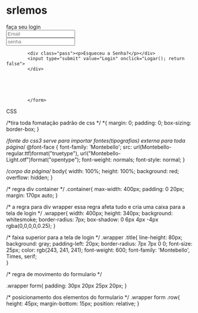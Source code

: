 # srlemos
<!DOCTYPE html>
<html lang="pt-br">
<head>
    <meta charset="UTF-8">
    <meta name="viewport" content="width=device-width, initial-scale=1.0">
    <title>login</title>
    <link rel="stylesheet" href="css/estilo.css">
</head>
<body>
    <div class="container">
    <div class="wrapper">
        <div class="title" >
            <span>faça seu login</span>
            </div>
            <form action="">
            <div class="row">
                <div class="i"><i class="fa-solid fa-user" style="color:white"></i></div>
                <input type= "text" placeholder = "Email" id="email" required>                
            </div>
            <div class="row">
                <div class="fa- solid fa-lock" style="color: white;">
                    <input type="password" placeholder="senha" id="senha" required>
            </div>
            <div class="row button">

            <div class="pass"><p>Esqueceu a Senha?</p></div>
            <input type="submit" value="Login" onclick="Logar(); return false">
            </div>





            </form>
</body>
</html>



CSS

/*tira toda fomatação padrão de css */
*{
margin: 0;
padding: 0;
box-sizing: border-box;
}

/*fonte do css3 serve para importar fontes(tipografias)
externa para toda página*/
@font-face {
    font-family: 'Montebello';
    src: url(Montebello-regular.ttf)format("truetype"), url("Montebello-Light.otf")format("opentype");
    font-weight: normals;
    font-style: normal;
}

/*corpo da página*/
body{
    width: 100%;
    height: 100%;
    background: red;
    overflow: hidden;
}

/* regra div container */
.container{
    max-width: 400px;
    padding: 0 20px;
    margin: 170px auto;
}

/* a regra para div wrapper essa regra afeta tudo e cria uma caixa para a tela de login */
.wrapper{
    width: 400px;
    height: 340px;
    background: whitesmoke;
    border-radius: 7px;
    box-shadow: 0 6px 4px -4px rgba(0,0,0,0,0.25);
}

/* faixa superior para a tela de login */
.wrapper .title{
    line-height: 80px;
    background: gray;
    padding-left: 20px;
    border-radius: 7px 7px 0 0;
    font-size: 25px;
    color: rgb(243, 241, 241);
    font-weight: 600;
    font-family: 'Montebello', Times, serif;   
}

/* regra de movimento do formulario */

.wrapper form{
    padding: 30px 20px 25px 20px;
}

/* posicionamento dos elementos do formulario  */
.wrapper form .row{
height: 45px;
margin-bottom: 15px;
position: relative;
}
